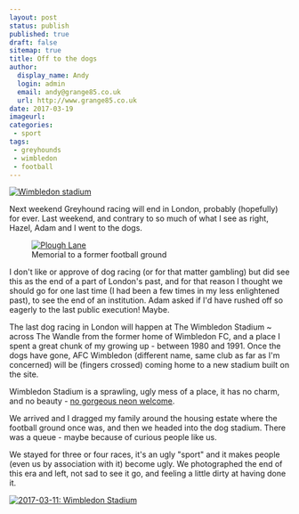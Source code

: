 ```yaml
---
layout: post
status: publish
published: true
draft: false
sitemap: true
title: Off to the dogs
author:
  display_name: Andy
  login: admin
  email: andy@grange85.co.uk
  url: http://www.grange85.co.uk
date: 2017-03-19
imageurl: 
categories:
 - sport
tags:
 - greyhounds
 - wimbledon
 - football
---
```

<a data-flickr-embed="true"  href="https://www.flickr.com/photos/grange85/33525427535/in/dateposted/" title="Wimbledon stadium"><img src="https://c1.staticflickr.com/3/2934/33525427535_01430c13d6_b.jpg" alt="Wimbledon stadium"></a>
<p>Next weekend Greyhound racing will end in London, probably (hopefully) for ever. Last weekend, and contrary to so much of what I see as right, Hazel, Adam and I went to the dogs.</p>
<div class="col-md-6 pull-right"><figure class="caption aligncenter"><a data-flickr-embed="true"  href="https://www.flickr.com/photos/moley75/33251702812/in/dateposted/" title="Plough Lane"><img src="https://c1.staticflickr.com/4/3711/33251702812_2e7cda0723_z.jpg" alt="Plough Lane"></a><figcaption class="caption-text">Memorial to a former football ground</figcaption></figure></div>
<p>I don't like or approve of dog racing (or for that matter gambling) but did see this as the end of a part of London's past, and for that reason I thought we should go for one last time (I had been a few times in my less enlightened past), to see the end of an institution. Adam asked if I'd have rushed off so eagerly to the last public execution! Maybe.</p>

<p>The last dog racing in London will happen at The Wimbledon Stadium ~ across The Wandle from the former home of Wimbledon FC, and a place I spent a great chunk of my growing up - between 1980 and 1991. Once the dogs have gone, AFC Wimbledon (different name, same club as far as I'm concerned) will be (fingers crossed) coming home to a new stadium built on the site.</p>
<p>Wimbledon Stadium is a sprawling, ugly mess of a place, it has no charm, and no beauty - <a href="https://flic.kr/p/6ibCFX">no gorgeous neon welcome</a>.</p>
<p>We arrived and I dragged my family around the housing estate where the football ground once was, and then we headed into the dog stadium. There was a queue - maybe because of curious people like us.</p>
<p>We stayed for three or four races, it's an ugly "sport" and it makes people (even us by association with it) become ugly. We photographed the end of this era and left, not sad to see it go, and feeling a little dirty at having done it.</p>

<a data-flickr-embed="true" data-header="true"  href="https://www.flickr.com/photos/grange85/albums/72157681584425415" title="2017-03-11: Wimbledon Stadium"><img src="https://c1.staticflickr.com/4/3950/33525429935_91cac9701e_b.jpg" alt="2017-03-11: Wimbledon Stadium"></a>


